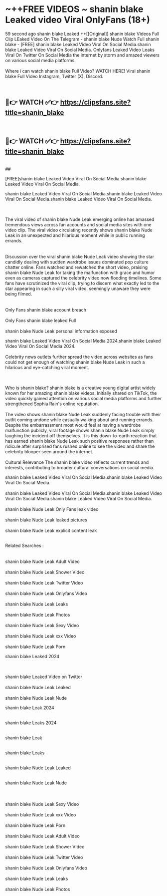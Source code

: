 # ~++FREE VIDEOS ~ shanin blake Leaked video Viral OnlyFans (18+)<br>


59 second ago shanin blake Leaked ++[[Original]] shanin blake Videos Full Clip LEaked Video On The Telegram  - shanin blake Nude  Watch Full shanin blake - [FREE] shanin blake Leaked Video Viral On Social Media.shanin blake Leaked Video Viral On Social Media.   Onlyfans Leaked Video Leaks Viral On Twitter On Social Media the internet by storm and amazed viewers on various social media platforms. <br><br>
Where i can watch shanin blake Full Video? WATCH HERE! Viral shanin blake Full Video Instagram, Twitter (X), Discord. <br>


 <br>

##  🔴👉 WATCH ✅👉  <a href="https://clipsfans.site?title=shanin_blake&ref=git">https://clipsfans.site?title=shanin_blake</a> <br>
  <br>

##  🔴👉 WATCH ✅👉  <a href="https://clipsfans.site?title=shanin_blake&ref=git">https://clipsfans.site?title=shanin_blake</a> <br>
  <br>
  ##



[FREE]shanin blake Leaked Video Viral On Social Media.shanin blake Leaked Video Viral On Social Media. <br>

shanin blake Leaked Video Viral On Social Media.shanin blake Leaked Video Viral On Social Media.shanin blake Leaked Video Viral On Social Media. <br>


  <br>

  <br>
The viral video of shanin blake Nude Leak emerging online has amassed tremendous views across fan accounts and social media sites with one video clip. The viral video circulating recently shows shanin blake Nude Leak in an unexpected and hilarious moment while in public running errands.<br>
<br>


<br>
Discussion over the viral shanin blake Nude Leak video showing the star candidly dealing with sudden wardrobe issues dominated pop culture chatter online. Fans watched and rewatched the short video, praising shanin blake Nude Leak for taking the malfunction with grace and humor even as cameras captured the celebrity video now flooding timelines. Some fans have scrutinized the viral clip, trying to discern what exactly led to the star appearing in such a silly viral video, seemingly unaware they were being filmed.<br>
<br>
<br> 
Only Fans shanin blake account breach<br>
<br>
Only Fans shanin blake leaked Full <br>
<br>
shanin blake Nude Leak personal information exposed<br>

shanin blake Leaked Video Viral On Social Media 2024.shanin blake Leaked Video Viral On Social Media 2024. <br>
<br>
Celebrity news outlets further spread the video across websites as fans could not get enough of watching shanin blake Nude Leak in such a hilarious and eye-catching viral moment.<br>
<br>

<br>
Who is shanin blake? shanin blake is a creative young digital artist widely known for her amazing shanin blake videos. Initially shared on TikTok, the video quickly gained attention on various social media platforms and further strengthened Sophia Rain's online reputation.<br>
<br>
The video shows shanin blake Nude Leak suddenly facing trouble with their outfit coming undone while casually walking about and running errands. Despite the embarrassment most would feel at having a wardrobe malfunction publicly, viral footage shows shanin blake Nude Leak simply laughing the incident off themselves. It is this down-to-earth reaction that has earned shanin blake Nude Leak such positive responses rather than ridicule after surprised fans rushed online to see the video and share the celebrity blooper seen around the internet.<br>
<br>
Cultural Relevance The shanin blake video reflects current trends and interests, contributing to broader cultural conversations on social media.<br>

shanin blake Leaked Video Viral On Social Media.shanin blake Leaked Video Viral On Social Media.<br>
<br>
shanin blake Leaked Video Viral On Social Media.shanin blake Leaked Video Viral On Social Media.shanin blake Leaked Video Viral On Social Media.<br>
<br>
shanin blake Nude Leak Only Fans leak video<br>
<br>
shanin blake Nude Leak leaked pictures<br>
<br>
shanin blake Nude Leak explicit content leak<br>


<br>
Related Searches :<br>
<br>

<br>
shanin blake Nude Leak Adult Video<br>
<br>
shanin blake Nude Leak Shower Video<br>
<br>
shanin blake Nude Leak Twitter Video<br>
<br>
shanin blake Nude Leak Onlyfans Video<br>
<br>
shanin blake Nude Leak Leaks<br>
<br>
shanin blake Nude Leak Photos<br>

<br>
shanin blake Nude Leak Sexy Video<br>
<br>
shanin blake Nude Leak xxx Video<br>
<br>
shanin blake Nude Leak Porn<br>

shanin blake  Leaked 2024 <br> <br>
<br>

shanin blake Leaked Video on Twitter <br>
<br>
shanin blake Nude Leak Leaked<br>
<br>
shanin blake Nude Leak Nude<br>


shanin blake  Leak 2024 <br> <br>



shanin blake  Leaks 2024 <br> <br>



 
shanin blake  Leak<br> <br>



shanin blake  Leaks<br> <br>


shanin blake Nude Leak Leaked<br> <br>

shanin blake Nude Leak Nude<br> <br>
<br> <br>
shanin blake Nude Leak Sexy Video
<br> <br>
shanin blake Nude Leak xxx Video
<br> <br>
shanin blake Nude Leak Porn
<br> <br>
shanin blake Nude Leak Adult Video
<br> <br>
shanin blake Nude Leak Shower Video
<br> <br>
shanin blake Nude Leak Twitter Video
<br> <br>
shanin blake Nude Leak Onlyfans Video
<br> <br>
shanin blake Nude Leak Leaks
<br> <br>
shanin blake Nude Leak Photos






</p>




 



</p>










